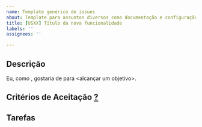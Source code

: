 ```yaml
---
name: Template genérico de issues
about: Template para assuntos diversos como documentação e configuração de ferramentas
title: [USXX] Título da nova funcionalidade
labels: ''
assignees: ''

---
```


## Descrição

Eu, como <persona>, gostaria de <realizar algo> para <alcançar um objetivo>.

## Critérios de Aceitação [?](http://www.metodoagil.com/historias-de-usuario/)

<!-- Enumerar os critérios de aceitação dessa issue -->
<!-- - Exemplo 1. -->

## Tarefas

<!-- Enumerar as tarefas necessárias para concluir a issue -->
<!-- - [ ] Tarefa 1. -->

<!-- ## Observações -->

<!-- Informações adicionais que ajudem no desenvolvimento da issue. -->

<!-- ## Lembretes -->

<!-- - A issue deve ser pontuada; -->
<!-- - A issue deve ser delegada a alguém; -->
<!-- - A issue deve ter labels. -->
